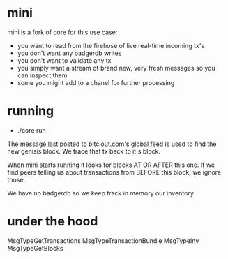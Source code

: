 # mini

mini is a fork of core for this use case:

- you want to read from the firehose of live real-time incoming tx's
- you don't want any badgerdb writes
- you don't want to validate any tx
- you simply want a stream of brand new, very fresh messages so you can inspect them
- some you might add to a chanel for further processing

# running 

- ./core run 

The message last posted to bitclout.com's global feed is used to find the new genisis block. We trace that tx back to it's block. 

When mini starts running it looks for blocks AT OR AFTER this one. If we find peers telling us about transactions from BEFORE this block, we ignore those.

We have no badgerdb so we keep track in memory our inventory.

# under the hood

 MsgTypeGetTransactions 
 MsgTypeTransactionBundle 
 MsgTypeInv 
 MsgTypeGetBlocks 
